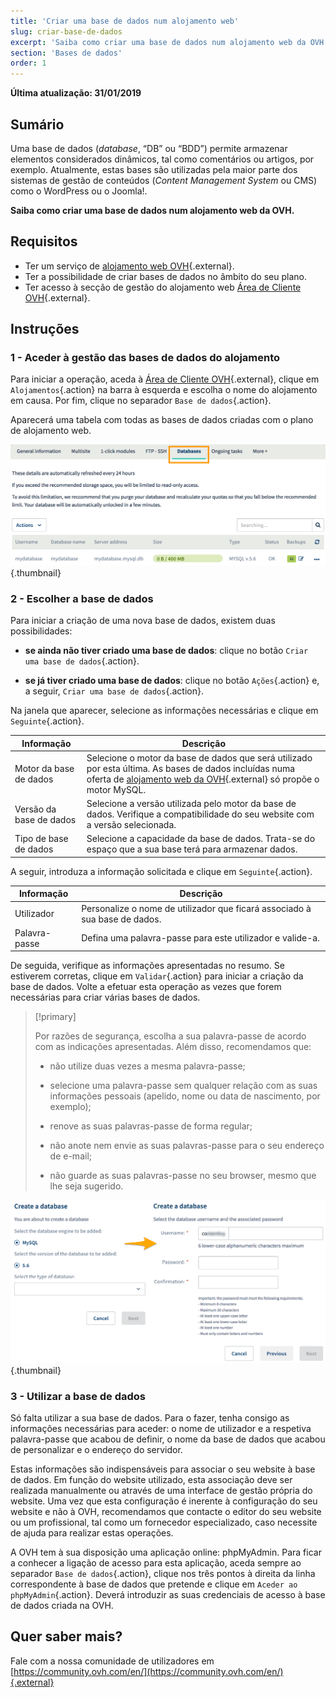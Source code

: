 ```yaml
---
title: 'Criar uma base de dados num alojamento web'
slug: criar-base-de-dados
excerpt: 'Saiba como criar uma base de dados num alojamento web da OVH'
section: 'Bases de dados'
order: 1
---
```


**Última atualização: 31/01/2019**

## Sumário

Uma base de dados (*database*, “DB” ou “BDD”) permite armazenar elementos considerados dinâmicos, tal como comentários ou artigos, por exemplo. Atualmente, estas bases são utilizadas pela maior parte dos sistemas de gestão de conteúdos (*Content Management System* ou CMS) como o WordPress ou o Joomla!.

**Saiba como criar uma base de dados num alojamento web da OVH.**

## Requisitos

- Ter um serviço de [alojamento web OVH](https://www.ovh.pt/alojamento-partilhado/){.external}.
- Ter a possibilidade de criar bases de dados no âmbito do seu plano.
- Ter acesso à secção de gestão do alojamento web [Área de Cliente OVH](https://www.ovh.com/auth/?action=gotomanager){.external}.

## Instruções

### 1 - Aceder à gestão das bases de dados do alojamento

Para iniciar a operação, aceda à [Área de Cliente OVH](https://www.ovh.com/auth/?action=gotomanager){.external}, clique em `Alojamentos`{.action} na barra à esquerda e escolha o nome do alojamento em causa. Por fim, clique no separador `Base de dados`{.action}.

Aparecerá uma tabela com todas as bases de dados criadas com o plano de alojamento web.

![databasecreation](images/database-creation-step1.png){.thumbnail}

### 2 - Escolher a base de dados

Para iniciar a criação de uma nova base de dados, existem duas possibilidades:

- **se ainda não tiver criado uma base de dados**: clique no botão `Criar uma base de dados`{.action}.

- **se já tiver criado uma base de dados**: clique no botão `Ações`{.action} e, a seguir, `Criar uma base de dados`{.action}.

Na janela que aparecer, selecione as informações necessárias e clique em `Seguinte`{.action}.

|Informação|Descrição|  
|---|---|  
|Motor da base de dados|Selecione o motor da base de dados que será utilizado por esta última. As bases de dados incluídas numa oferta de [alojamento web da OVH](https://www.ovh.pt/alojamento-partilhado/){.external} só propõe o motor MySQL.|  
|Versão da base de dados|Selecione a versão utilizada pelo motor da base de dados. Verifique a compatibilidade do seu website com a versão selecionada. |  
|Tipo de base de dados|Selecione a capacidade da base de dados. Trata-se do espaço que a sua base terá para armazenar dados.|   

A seguir, introduza a informação solicitada e clique em `Seguinte`{.action}.

|Informação|Descrição|   
|---|---|   
|Utilizador|Personalize o nome de utilizador que ficará associado à sua base de dados.|   
|Palavra-passe|Defina uma palavra-passe para este utilizador e valide-a.|   

De seguida, verifique as informações apresentadas no resumo. Se estiverem corretas, clique em `Validar`{.action} para iniciar a criação da base de dados. Volte a efetuar esta operação as vezes que forem necessárias para criar várias bases de dados.

> [!primary]
>
> Por razões de segurança, escolha a sua palavra-passe de acordo com as indicações apresentadas. Além disso, recomendamos que:
>
> - não utilize duas vezes a mesma palavra-passe;
>
> - selecione uma palavra-passe sem qualquer relação com as suas informações pessoais (apelido, nome ou data de nascimento, por exemplo);
>
> - renove as suas palavras-passe de forma regular;
>
> - não anote nem envie as suas palavras-passe para o seu endereço de e-mail;
>
> - não guarde as suas palavras-passe no seu browser, mesmo que lhe seja sugerido.
>

![databasecreation](images/database-creation-step2.png){.thumbnail}

### 3 - Utilizar a base de dados

Só falta utilizar a sua base de dados. Para o fazer, tenha consigo as informações necessárias para aceder: o nome de utilizador e a respetiva palavra-passe que acabou de definir, o nome da base de dados que acabou de personalizar e o endereço do servidor.

Estas informações são indispensáveis para associar o seu website à base de dados. Em função do website utilizado, esta associação deve ser realizada manualmente ou através de uma interface de gestão própria do website. Uma vez que esta configuração é inerente à configuração do seu website e não à OVH, recomendamos que contacte o editor do seu website ou um profissional, tal como um fornecedor especializado, caso necessite de ajuda para realizar estas operações.

A OVH tem à sua disposição uma aplicação online: phpMyAdmin. Para ficar a conhecer a ligação de acesso para esta aplicação, aceda sempre ao separador `Base de dados`{.action}, clique nos três pontos à direita da linha correspondente à base de dados que pretende e clique em `Aceder ao phpMyAdmin`{.action}. Deverá introduzir as suas credenciais de acesso à base de dados criada na OVH.

## Quer saber mais?

Fale com a nossa comunidade de utilizadores em [https://community.ovh.com/en/](https://community.ovh.com/en/){.external}